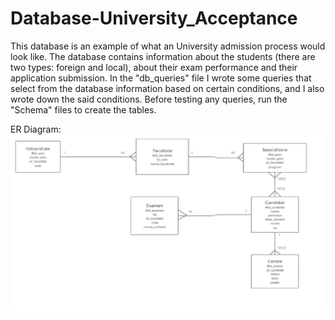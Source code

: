 # Database-University_Acceptance
This database is an example of what an University admission process would look like. The database contains information about the students (there are two types: foreign and local), 
about their exam performance and their application submission. In the "db_queries" file I wrote some queries that select from the database information based on certain conditions, and I also wrote down the said conditions. Before testing any queries, run the "Schema" files to create the tables.

ER Diagram:
![Screenshot](er.png)


